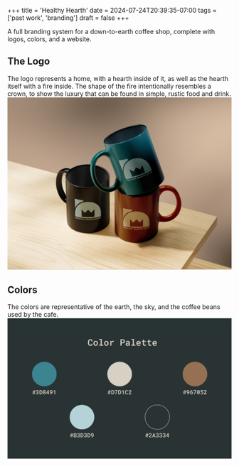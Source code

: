 +++
title = 'Healthy Hearth'
date = 2024-07-24T20:39:35-07:00
tags = ['past work', 'branding']
draft = false
+++

A full branding system for a down-to-earth coffee shop, complete with logos, colors, and a website.

<!--more-->

## The Logo
The logo represents a home, with a hearth inside of it, as well as the hearth itself with a fire inside.
The shape of the fire intentionally resembles a crown, to show the luxury that can be found in simple, rustic food and drink.
![An image of multicolored coffee cups with the Healthy Hearth logo on them](Cups.jpg)

## Colors
The colors are representative of the earth, the sky, and the coffee beans used by the cafe. 
![The brand color palette displayed in circles](Colors.jpg)



